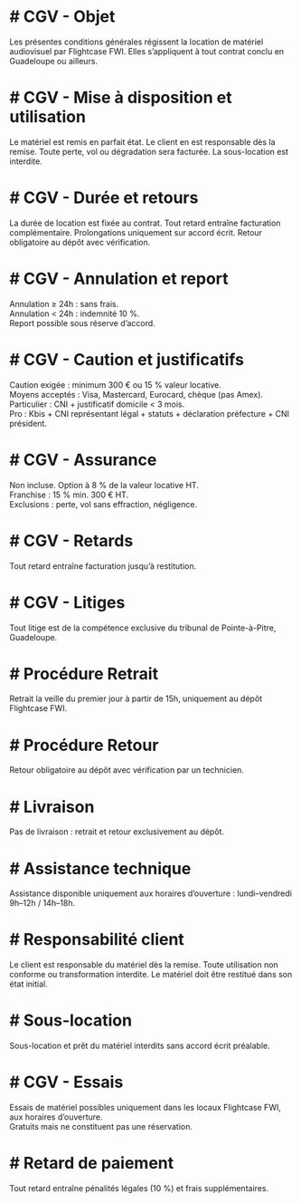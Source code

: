 # \# CGV \- Objet

Les présentes conditions générales régissent la location de matériel audiovisuel par Flightcase FWI. Elles s’appliquent à tout contrat conclu en Guadeloupe ou ailleurs.

# \# CGV \- Mise à disposition et utilisation

Le matériel est remis en parfait état. Le client en est responsable dès la remise. Toute perte, vol ou dégradation sera facturée. La sous-location est interdite.

# \# CGV \- Durée et retours

La durée de location est fixée au contrat. Tout retard entraîne facturation complémentaire. Prolongations uniquement sur accord écrit. Retour obligatoire au dépôt avec vérification.

# \# CGV \- Annulation et report

Annulation ≥ 24h : sans frais.    
Annulation \< 24h : indemnité 10 %.    
Report possible sous réserve d’accord.

# \# CGV \- Caution et justificatifs

Caution exigée : minimum 300 € ou 15 % valeur locative.    
Moyens acceptés : Visa, Mastercard, Eurocard, chèque (pas Amex).    
Particulier : CNI \+ justificatif domicile \< 3 mois.    
Pro : Kbis \+ CNI représentant légal \+ statuts \+ déclaration préfecture \+ CNI président.

# \# CGV \- Assurance

Non incluse. Option à 8 % de la valeur locative HT.    
Franchise : 15 % min. 300 € HT.    
Exclusions : perte, vol sans effraction, négligence.

# \# CGV \- Retards

Tout retard entraîne facturation jusqu’à restitution.

# \# CGV \- Litiges

Tout litige est de la compétence exclusive du tribunal de Pointe-à-Pitre, Guadeloupe.

# \# Procédure Retrait

Retrait la veille du premier jour à partir de 15h, uniquement au dépôt Flightcase FWI.

# \# Procédure Retour

Retour obligatoire au dépôt avec vérification par un technicien.

# \# Livraison

Pas de livraison : retrait et retour exclusivement au dépôt.

# \# Assistance technique

Assistance disponible uniquement aux horaires d’ouverture : lundi–vendredi 9h–12h / 14h–18h.

# \# Responsabilité client

Le client est responsable du matériel dès la remise. Toute utilisation non conforme ou transformation interdite. Le matériel doit être restitué dans son état initial.

# \# Sous-location

Sous-location et prêt du matériel interdits sans accord écrit préalable.

# \# CGV \- Essais

Essais de matériel possibles uniquement dans les locaux Flightcase FWI, aux horaires d’ouverture.    
Gratuits mais ne constituent pas une réservation.

# \# Retard de paiement

Tout retard entraîne pénalités légales (10 %) et frais supplémentaires.

